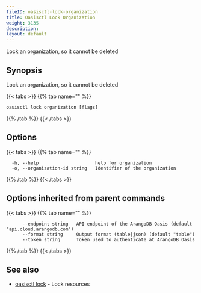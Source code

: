 ```yaml
---
fileID: oasisctl-lock-organization
title: Oasisctl Lock Organization
weight: 3135
description: 
layout: default
---
```

Lock an organization, so it cannot be deleted

## Synopsis

Lock an organization, so it cannot be deleted

{{< tabs >}}
{{% tab name="" %}}
```
oasisctl lock organization [flags]
```
{{% /tab %}}
{{< /tabs >}}

## Options

{{< tabs >}}
{{% tab name="" %}}
```
  -h, --help                     help for organization
  -o, --organization-id string   Identifier of the organization
```
{{% /tab %}}
{{< /tabs >}}

## Options inherited from parent commands

{{< tabs >}}
{{% tab name="" %}}
```
      --endpoint string   API endpoint of the ArangoDB Oasis (default "api.cloud.arangodb.com")
      --format string     Output format (table|json) (default "table")
      --token string      Token used to authenticate at ArangoDB Oasis
```
{{% /tab %}}
{{< /tabs >}}

## See also

* [oasisctl lock]()	 - Lock resources

